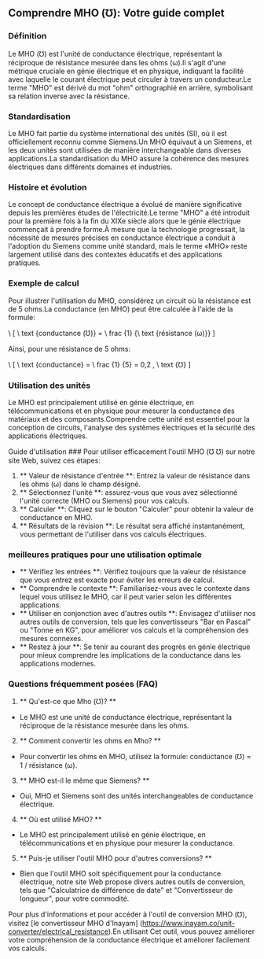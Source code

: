 ## Comprendre MHO (℧): Votre guide complet

### Définition
Le MHO (℧) est l'unité de conductance électrique, représentant la réciproque de résistance mesurée dans les ohms (ω).Il s'agit d'une métrique cruciale en génie électrique et en physique, indiquant la facilité avec laquelle le courant électrique peut circuler à travers un conducteur.Le terme "MHO" est dérivé du mot "ohm" orthographié en arrière, symbolisant sa relation inverse avec la résistance.

### Standardisation
Le MHO fait partie du système international des unités (SI), où il est officiellement reconnu comme Siemens.Un MHO équivaut à un Siemens, et les deux unités sont utilisées de manière interchangeable dans diverses applications.La standardisation du MHO assure la cohérence des mesures électriques dans différents domaines et industries.

### Histoire et évolution
Le concept de conductance électrique a évolué de manière significative depuis les premières études de l'électricité.Le terme "MHO" a été introduit pour la première fois à la fin du XIXe siècle alors que le génie électrique commençait à prendre forme.À mesure que la technologie progressait, la nécessité de mesures précises en conductance électrique a conduit à l'adoption du Siemens comme unité standard, mais le terme «MHO» reste largement utilisé dans des contextes éducatifs et des applications pratiques.

### Exemple de calcul
Pour illustrer l'utilisation du MHO, considérez un circuit où la résistance est de 5 ohms.La conductance (en MHO) peut être calculée à l'aide de la formule:

\ [
\ text {conductance (℧)} = \ frac {1} {\ text {résistance (ω)}}
\]

Ainsi, pour une résistance de 5 ohms:

\ [
\ text {conductance} = \ frac {1} {5} = 0,2 \, \ text {℧}
\]

### Utilisation des unités
Le MHO est principalement utilisé en génie électrique, en télécommunications et en physique pour mesurer la conductance des matériaux et des composants.Comprendre cette unité est essentiel pour la conception de circuits, l'analyse des systèmes électriques et la sécurité des applications électriques.

Guide d'utilisation ###
Pour utiliser efficacement l'outil MHO (℧ ℧) sur notre site Web, suivez ces étapes:

1. ** Valeur de résistance d'entrée **: Entrez la valeur de résistance dans les ohms (ω) dans le champ désigné.
2. ** Sélectionnez l'unité **: assurez-vous que vous avez sélectionné l'unité correcte (MHO ou Siemens) pour vos calculs.
3. ** Calculer **: Cliquez sur le bouton "Calculer" pour obtenir la valeur de conductance en MHO.
4. ** Résultats de la révision **: Le résultat sera affiché instantanément, vous permettant de l'utiliser dans vos calculs électriques.

### meilleures pratiques pour une utilisation optimale
- ** Vérifiez les entrées **: Vérifiez toujours que la valeur de résistance que vous entrez est exacte pour éviter les erreurs de calcul.
- ** Comprendre le contexte **: Familiarisez-vous avec le contexte dans lequel vous utilisez le MHO, car il peut varier selon les différentes applications.
- ** Utiliser en conjonction avec d'autres outils **: Envisagez d'utiliser nos autres outils de conversion, tels que les convertisseurs "Bar en Pascal" ou "Tonne en KG", pour améliorer vos calculs et la compréhension des mesures connexes.
- ** Restez à jour **: Se tenir au courant des progrès en génie électrique pour mieux comprendre les implications de la conductance dans les applications modernes.

### Questions fréquemment posées (FAQ)

1. ** Qu'est-ce que Mho (℧)? **
- Le MHO est une unité de conductance électrique, représentant la réciproque de la résistance mesurée dans les ohms.

2. ** Comment convertir les ohms en Mho? **
- Pour convertir les ohms en MHO, utilisez la formule: conductance (℧) = 1 / résistance (ω).

3. ** MHO est-il le même que Siemens? **
- Oui, MHO et Siemens sont des unités interchangeables de conductance électrique.

4. ** Où est utilisé MHO? **
- Le MHO est principalement utilisé en génie électrique, en télécommunications et en physique pour mesurer la conductance.

5. ** Puis-je utiliser l'outil MHO pour d'autres conversions? **
- Bien que l'outil MHO soit spécifiquement pour la conductance électrique, notre site Web propose divers autres outils de conversion, tels que "Calculatrice de différence de date" et "Convertisseur de longueur", pour votre commodité.

Pour plus d'informations et pour accéder à l'outil de conversion MHO (℧), visitez [le convertisseur MHO d'Inayam] (https://www.inayam.co/unit-converter/electrical_resistance).En utilisant Cet outil, vous pouvez améliorer votre compréhension de la conductance électrique et améliorer facilement vos calculs.